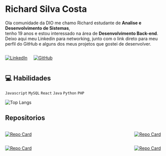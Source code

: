 
# Richard Silva Costa

Ola comunidade da DIO me chamo Richard estudante de **Analise e Desenvolvimento de Sistemas**,<br>
tenho 19 anos e estou interessado na área de **Desenvolvimento Back-end**.<br>
Deixo aqui meu Linkedin para networking, junto com o link direto para meu perfil do GitHub e alguns dos meus projetos que gostei de desenvolver.


<div style="display: flex">

<div style="margin-right: 20px">

[![LinkedIn](https://img.shields.io/badge/LinkedIn-0077B5?style=for-the-badge&logo=linkedin&logoColor=white)](https://www.linkedin.com/in/richardsilva-programador/)

</div>

<div>

[![GitHub](https://img.shields.io/badge/GitHub-100000?style=for-the-badge&logo=github&logoColor=white)](https://github.com/RiCharde16)

</div>

</div>



## 💻 Habilidades
`Javascript` `MySQL`
`React` `Java` `Python` `PHP`

![Top Langs](https://github-readme-stats-git-masterrstaa-rickstaa.vercel.app/api/top-langs/?username=RiCharde16&layout=compact&bg_color=000&border_color=30A3DC&title_color=E94D5F&text_color=FFF)

## Repositorios


<div style="display: flex; justify-content: space-between">

[![Repo Card](https://github-readme-stats.vercel.app/api/pin/?username=RiCharde16&repo=Asteroides_AVC&bg_color=000&border_color=30A3DC&show_icons=true&icon_color=30A3DC&title_color=E94D5F&text_color=FFF)](https://github.com/RiCharde16/Asteroides_AVC)

[![Repo Card](https://github-readme-stats.vercel.app/api/pin/?username=RiCharde16&repo=academia-digital&bg_color=000&border_color=30A3DC&show_icons=true&icon_color=30A3DC&title_color=E94D5F&text_color=FFF)](https://github.com/RiCharde16/academia-digital)

</div>

<div style="display: flex; justify-content: space-between">

[![Repo Card](https://github-readme-stats.vercel.app/api/pin/?username=RiCharde16&repo=angular-buzzfeed-quizz-clone&bg_color=000&border_color=30A3DC&show_icons=true&icon_color=30A3DC&title_color=E94D5F&text_color=FFF)](https://github.com/RiCharde16/angular-buzzfeed-quizz-clone)

[![Repo Card](https://github-readme-stats.vercel.app/api/pin/?username=RiCharde16&repo=js-developer-pokedex&bg_color=000&border_color=30A3DC&show_icons=true&icon_color=30A3DC&title_color=E94D5F&text_color=FFF)](https://github.com/RiCharde16/js-developer-pokedex)

</div>

